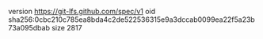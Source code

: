 version https://git-lfs.github.com/spec/v1
oid sha256:0cbc210c785ea8bda4c2de522536315e9a3dccab0099ea22f5a23b73a095dbab
size 2817
